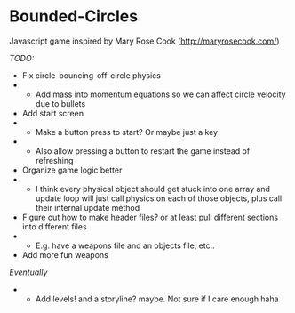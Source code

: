 # Bounded-Circles
Javascript game inspired by Mary Rose Cook (http://maryrosecook.com/)

*TODO:*
* Fix circle-bouncing-off-circle physics
* * Add mass into momentum equations so we can affect circle velocity due to bullets
* Add start screen 
* * Make a button press to start? Or maybe just a key
* * Also allow pressing a button to restart the game instead of refreshing
* Organize game logic better
* * I think every physical object should get stuck into one array and update loop will just call physics on each of those objects, plus call their internal update method
* Figure out how to make header files? or at least pull different sections into different files
* * E.g. have a weapons file and an objects file, etc..
* Add more fun weapons

*Eventually*
* * Add levels! and a storyline? maybe. Not sure if I care enough haha
